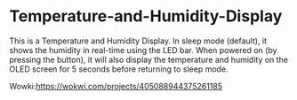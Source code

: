 # Temperature-and-Humidity-Display
This is a Temperature and Humidity Display. In sleep mode (default), it shows the humidity in real-time using the LED bar. When powered on (by pressing the button), it will also display the temperature and humidity on the OLED screen for 5 seconds before returning to sleep mode.

Wowki:https://wokwi.com/projects/405088944375261185
